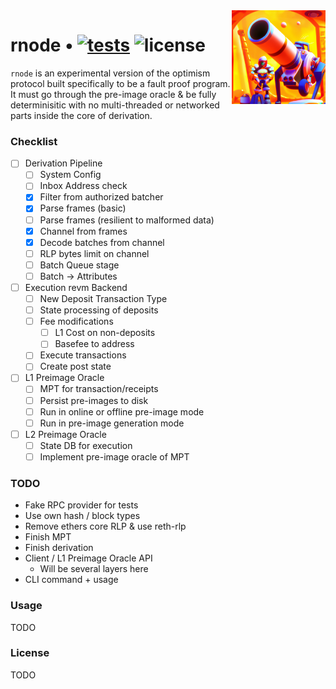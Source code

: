 <img align="right" width="150" height="150" top="100" src="./assets/rsnode.png">

# rnode • [![tests](https://github.com/trianglesphere/rnode/actions/workflows/test.yml/badge.svg?label=tests)](https://github.com/trianglesphere/rnode/actions/workflows/test.yml) ![license](https://img.shields.io/github/license/trianglesphere/rnode?label=license)

`rnode` is an experimental version of the optimism protocol built specifically to be
a fault proof program. It must go through the pre-image oracle & be fully determinisitic
with no multi-threaded or networked parts inside the core of derivation.

### Checklist

- [ ] Derivation Pipeline
    - [ ] System Config
    - [ ] Inbox Address check
    - [x] Filter from authorized batcher
    - [x] Parse frames (basic)
    - [ ] Parse frames (resilient to malformed data)
    - [x] Channel from frames
    - [x] Decode batches from channel
    - [ ] RLP bytes limit on channel
    - [ ] Batch Queue stage
    - [ ] Batch -> Attributes
- [ ] Execution revm Backend
    - [ ] New Deposit Transaction Type
    - [ ] State processing of deposits
    - [ ] Fee modifications
        - [ ] L1 Cost on non-deposits
        - [ ] Basefee to address
    - [ ] Execute transactions
    - [ ] Create post state
- [ ] L1 Preimage Oracle
    - [ ] MPT for transaction/receipts
    - [ ] Persist pre-images to disk
    - [ ] Run in online or offline pre-image mode
    - [ ] Run in pre-image generation mode
- [ ] L2 Preimage Oracle
    - [ ] State DB for execution
    - [ ] Implement pre-image oracle of MPT

### TODO

- Fake RPC provider for tests
- Use own hash / block types
- Remove ethers core RLP & use reth-rlp
- Finish MPT
- Finish derivation
- Client / L1 Preimage Oracle API
    - Will be several layers here
- CLI command + usage

### Usage

TODO

### License

TODO

